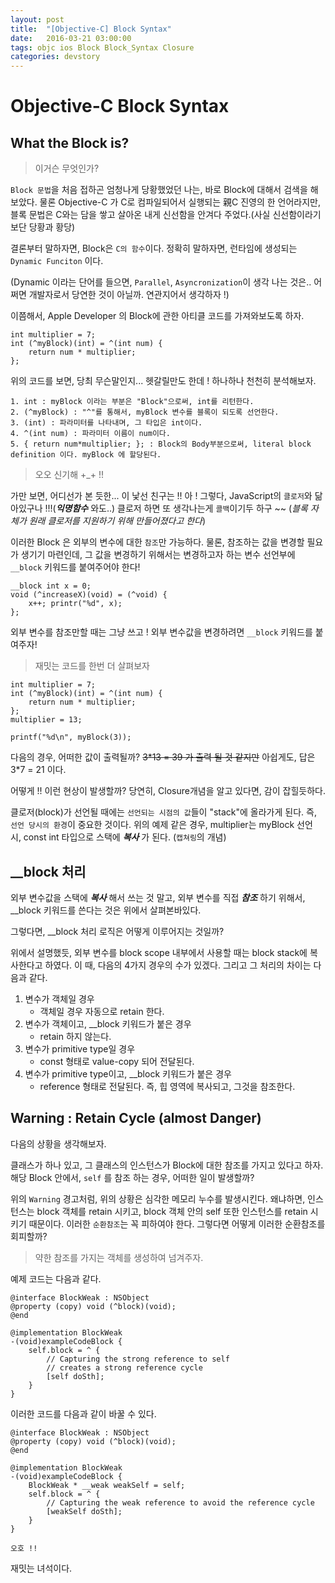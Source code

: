 ```yaml
---
layout: post
title:  "[Objective-C] Block Syntax"
date:   2016-03-21 03:00:00
tags: objc ios Block Block_Syntax Closure
categories: devstory
---
```



# Objective-C Block Syntax

## What the Block is?

> 이거슨 무엇인가?

`Block 문법`을 처음 접하곤 엄청나게 당황했었던 나는, 바로 Block에 대해서 검색을 해보았다. 물론 Objective-C 가 C로 컴파일되어서 실행되는 親C 진영의 한 언어라지만, 블록 문법은 C와는 담을 쌓고 살아온 내게 신선함을 안겨다 주었다.(사실 신선함이라기 보단 당황과 황당)

결론부터 말하자면, Block은 `C의 함수`이다. 정확히 말하자면, 런타임에 생성되는 `Dynamic Funciton` 이다.

(Dynamic 이라는 단어를 들으면, `Parallel`, `Asyncronization`이 생각 나는 것은.. 어쩌면 개발자로서 당연한 것이 아닐까. 연관지어서 생각하자 !)

이쯤해서, Apple Developer 의 Block에 관한 아티클 코드를 가져와보도록 하자.


```objc
int multiplier = 7;
int (^myBlock)(int) = ^(int num) {
    return num * multiplier; 
};
```

위의 코드를 보면, 당최 무슨말인지... 헷갈릴만도 한데 ! 하나하나 천천히 분석해보자.

```
1. int : myBlock 이라는 부분은 "Block"으로써, int를 리턴한다.
2. (^myBlock) : "^"를 통해서, myBlock 변수를 블록이 되도록 선언한다.
3. (int) : 파라미터를 나타내며, 그 타입은 int이다.
4. ^(int num) : 파라미터 이름이 num이다.
5. { return num*multiplier; }; : Block의 Body부분으로써, literal block definition 이다. myBlock 에 할당된다.
```

> 오오 신기해 +_+ !!


가만 보면, 어디선가 본 듯한... 이 낯선 친구는 !! 아 ! 그렇다, JavaScript의 `클로저`와 닮아있구나 !!!(***익명함수*** 와도..) 클로저 하면 또 생각나는게 `콜백`이기두 하구 ~~ (*블록 자체가 원래 클로저를 지원하기 위해 만들어졌다고 한다*)

이러한 Block 은 외부의 변수에 대한 `참조`만 가능하다.
물론, 참조하는 값을 변경할 필요가 생기기 마련인데, 그 값을 변경하기 위해서는 변경하고자 하는 변수 선언부에 `__block` 키워드를 붙여주어야 한다!

```objc
__block int x = 0;
void (^increaseX)(void) = (^void) {
    x++; printr("%d", x); 
};
```

외부 변수를 참조만할 때는 그냥 쓰고 !
외부 변수값을 변경하려면 `__block` 키워드를 붙여주자!


> 재밋는 코드를 한번 더 살펴보자

```
int multiplier = 7;
int (^myBlock)(int) = ^(int num) { 
    return num * multiplier; 
};
multiplier = 13;
 
printf("%d\n", myBlock(3));
```

다음의 경우, 어떠한 값이 출력될까?
~~3*13 = 39 가 출력 될 것 같지만~~ 아쉽게도, 
답은 3\*7 = 21 이다.

어떻게 !! 이런 현상이 발생할까?
당연히, Closure개념을 알고 있다면, 감이 잡힐듯하다.

클로저(block)가 선언될 때에는 `선언되는 시점의 값`들이 "stack"에 올라가게 된다. 즉, `선언 당시의 환경`이 중요한 것이다. 위의 예제 같은 경우, multiplier는 myBlock 선언 시, const int 타입으로 스택에 ***복사*** 가 된다. (`캡쳐링`의 개념)

## __block 처리

외부 변수값을 스택에 ***복사*** 해서 쓰는 것 말고, 외부 변수를 직접 ***참조*** 하기 위해서, __block 키워드를 쓴다는 것은 위에서 살펴본바있다. 

그렇다면, __block 처리 로직은 어떻게 이루어지는 것일까?

위에서 설명했듯, 외부 변수를 block scope 내부에서 사용할 때는 block stack에 복사한다고 하였다. 이 때, 다음의 4가지 경우의 수가 있겠다. 그리고 그 처리의 차이는 다음과 같다.

1. 변수가 객체일 경우
    - 객체일 경우 자동으로 retain 한다. 
2. 변수가 객체이고, __block 키워드가 붙은 경우
    - retain 하지 않는다.
3. 변수가 primitive type일 경우
    - const 형태로 value-copy 되어 전달된다.
4. 변수가 primitive type이고, __block 키워드가 붙은 경우
    - reference 형태로 전달된다. 즉, 힙 영역에 복사되고, 그것을 참조한다.


## Warning : Retain Cycle (almost Danger)

다음의 상황을 생각해보자.

클래스가 하나 있고, 그 클래스의 인스턴스가  Block에 대한 참조를 가지고 있다고 하자. 해당 Block 안에서, `self` 를 참조 하는 경우, 어떠한 일이 발생할까?

위의 `Warning` 경고처럼, 위의 상황은 심각한 메모리 누수를 발생시킨다. 왜냐하면, 인스턴스는 block 객체를 retain 시키고, block 객체 안의 self 또한 인스턴스를 retain 시키기 때문이다. 이러한 `순환참조`는 꼭 피하여야 한다. 그렇다면 어떻게 이러한 순환참조를 회피할까?

> 약한 참조를 가지는 객체를 생성하여 넘겨주자.


예제 코드는 다음과 같다.

```objc
@interface BlockWeak : NSObject
@property (copy) void (^block)(void);
@end

@implementation BlockWeak
-(void)exampleCodeBlock {
    self.block = ^ {
        // Capturing the strong reference to self
        // creates a strong reference cycle
        [self doSth];           
    }
}
```

이러한 코드를 다음과 같이 바꿀 수 있다.

```objc
@interface BlockWeak : NSObject
@property (copy) void (^block)(void);
@end

@implementation BlockWeak
-(void)exampleCodeBlock {
    BlockWeak * __weak weakSelf = self;
    self.block = ^ {
        // Capturing the weak reference to avoid the reference cycle
        [weakSelf doSth];
    }
}
```

`오호 !!`

재밋는 녀석이다.